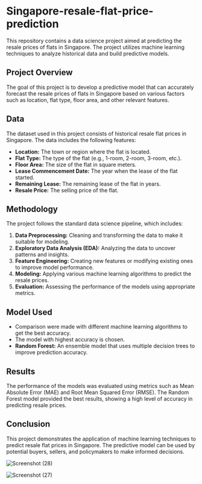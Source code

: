 # Singapore-resale-flat-price-prediction

This repository contains a data science project aimed at predicting the resale prices of flats in Singapore. The project utilizes machine learning techniques to analyze historical data and build predictive models.

## Project Overview

The goal of this project is to develop a predictive model that can accurately forecast the resale prices of flats in Singapore based on various factors such as location, flat type, floor area, and other relevant features.

## Data

The dataset used in this project consists of historical resale flat prices in Singapore. The data includes the following features:
- **Location:** The town or region where the flat is located.
- **Flat Type:** The type of the flat (e.g., 1-room, 2-room, 3-room, etc.).
- **Floor Area:** The size of the flat in square meters.
- **Lease Commencement Date:** The year when the lease of the flat started.
- **Remaining Lease:** The remaining lease of the flat in years.
- **Resale Price:** The selling price of the flat.

## Methodology

The project follows the standard data science pipeline, which includes:

1. **Data Preprocessing:** Cleaning and transforming the data to make it suitable for modeling.
2. **Exploratory Data Analysis (EDA):** Analyzing the data to uncover patterns and insights.
3. **Feature Engineering:** Creating new features or modifying existing ones to improve model performance.
4. **Modeling:** Applying various machine learning algorithms to predict the resale prices.
5. **Evaluation:** Assessing the performance of the models using appropriate metrics.

## Model Used

- Comparison were made with different machine learning algorithms to get the best accuracy.
- The model with highest accuracy is chosen.
- **Random Forest:** An ensemble model that uses multiple decision trees to improve prediction accuracy.

## Results

The performance of the models was evaluated using metrics such as Mean Absolute Error (MAE) and Root Mean Squared Error (RMSE). The Random Forest model provided the best results, showing a high level of accuracy in predicting resale prices.

## Conclusion

This project demonstrates the application of machine learning techniques to predict resale flat prices in Singapore. The predictive model can be used by potential buyers, sellers, and policymakers to make informed decisions.

![Screenshot (28)](https://github.com/user-attachments/assets/3faf8504-80e5-470a-969b-87394d1ac2b8)

![Screenshot (27)](https://github.com/user-attachments/assets/c3823c41-ccb4-4721-a492-0a89d3a8e996)



